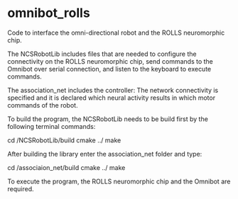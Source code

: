 # omnibot_rolls
Code to interface the omni-directional robot and the ROLLS neuromorphic chip. 

The NCSRobotLib includes files that are needed to configure the connectivity on the ROLLS neuromorphic chip, send commands to the Omnibot over serial connection, and listen to the keyboard to execute commands. 

The association_net includes the controller: The network connectivity is specified and it is declared which neural activity results in which motor commands of the robot.

To build the program, the NCSRobotLib needs to be build first by the following terminal commands:

cd /NCSRobotLib/build
cmake ../
make

After building the library enter the association_net folder and type:

cd /associaion_net/build
cmake ../
make

To execute the program, the ROLLS neuromorphic chip and the Omnibot are required.
